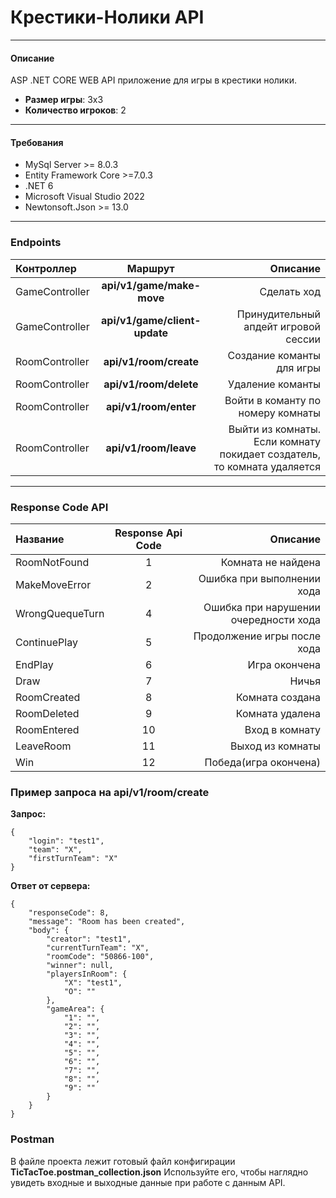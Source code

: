 # Крестики-Нолики API
---

#### Описание
ASP .NET CORE WEB API приложение для игры в крестики нолики.
* __Размер игры__: 3х3
* __Количество игроков__: 2

---
#### Требования
* MySql Server >= 8.0.3
* Entity Framework Core >=7.0.3
* .NET 6
* Microsoft Visual Studio 2022
* Newtonsoft.Json >= 13.0

---
### Endpoints

Контроллер| Маршрут | Описание
:---------| :------:|---------:
|GameController | __api/v1/game/make-move__ |Сделать ход |
|GameController | __api/v1/game/client-update__ |Принудительный апдейт игровой сессии |
|RoomController | __api/v1/room/create__ |Создание команты для игры |
|RoomController | __api/v1/room/delete__ |Удаление команты |
|RoomController | __api/v1/room/enter__  |Войти в команту по номеру комнаты |
|RoomController | __api/v1/room/leave__  |Выйти из комнаты. Если комнату покидает создатель, то комната удаляется |


---
### Response Code API

Название         | Response Api Code | Описание |
:----------------| :----------------:|----------:
|RoomNotFound    | 1                 | Комната не найдена
|MakeMoveError   | 2                 | Ошибка при выполнении хода
|WrongQuequeTurn | 4                 | Ошибка при нарушении очередности хода
|ContinuePlay    | 5                 | Продолжение игры после хода
|EndPlay         | 6                 | Игра окончена
|Draw            | 7                 | Ничья
|RoomCreated     | 8                 | Комната создана
|RoomDeleted     | 9                 | Комната удалена
|RoomEntered     | 10                | Вход в комнату
|LeaveRoom       | 11                | Выход из комнаты
|Win             | 12                | Победа(игра окончена)



### Пример запроса на api/v1/room/create

__Запрос:__
```
{
    "login": "test1",
    "team": "X",
    "firstTurnTeam": "X"
}
```
__Ответ от сервера:__
```
{
    "responseCode": 8,
    "message": "Room has been created",
    "body": {
        "creator": "test1",
        "currentTurnTeam": "X",
        "roomCode": "50866-100",
        "winner": null,
        "playersInRoom": {
            "X": "test1",
            "O": ""
        },
        "gameArea": {
            "1": "",
            "2": "",
            "3": "",
            "4": "",
            "5": "",
            "6": "",
            "7": "",
            "8": "",
            "9": ""
        }
    }
}
```


### Postman

В файле проекта лежит готовый файл конфигирации __TicTacToe.postman_collection.json__
Используйте его, чтобы наглядно увидеть входные и выходные данные при работе с данным API.
